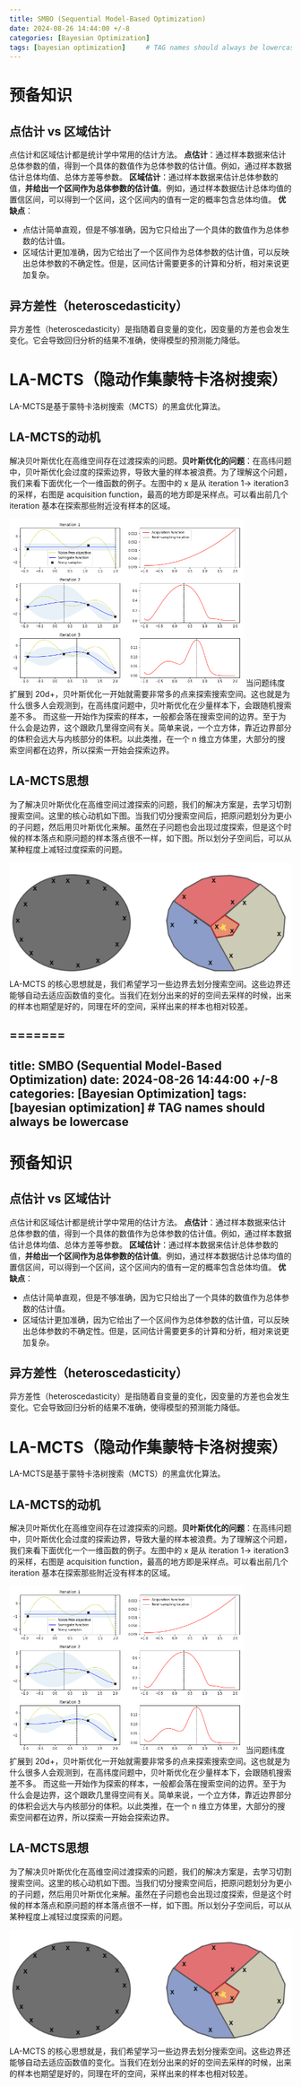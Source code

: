 ```yaml
---
title: SMBO (Sequential Model-Based Optimization)
date: 2024-08-26 14:44:00 +/-8
categories: [Bayesian Optimization]
tags: [bayesian optimization]     # TAG names should always be lowercase
---
```


# 预备知识

## 点估计 vs 区域估计

点估计和区域估计都是统计学中常用的估计方法。
**点估计**：通过样本数据来估计总体参数的值，得到一个具体的数值作为总体参数的估计值。例如，通过样本数据估计总体均值、总体方差等参数。
**区域估计**：通过样本数据来估计总体参数的值，**并给出一个区间作为总体参数的估计值**。例如，通过样本数据估计总体均值的置信区间，可以得到一个区间，这个区间内的值有一定的概率包含总体均值。
**优缺点**：

* 点估计简单直观，但是不够准确，因为它只给出了一个具体的数值作为总体参数的估计值。
* 区域估计更加准确，因为它给出了一个区间作为总体参数的估计值，可以反映出总体参数的不确定性。但是，区间估计需要更多的计算和分析，相对来说更加复杂。

## 异方差性（heteroscedasticity）

异方差性（heteroscedasticity）是指随着自变量的变化，因变量的方差也会发生变化。它会导致回归分析的结果不准确，使得模型的预测能力降低。

# LA-MCTS（隐动作集蒙特卡洛树搜索）

LA-MCTS是基于蒙特卡洛树搜索（MCTS）的黑盒优化算法。

## LA-MCTS的动机

解决贝叶斯优化在高维空间存在过渡探索的问题。
​**贝叶斯优化的问题**​：在高纬问题中，贝叶斯优化会过度的探索边界，导致大量的样本被浪费。为了理解这个问题，我们来看下面优化一个一维函数的例子。左图中的 x 是从 iteration 1-> iteration3 的采样，右图是 acquisition function，最高的地方即是采样点。可以看出前几个 iteration 基本在探索那些附近没有样本的区域。

![](../assets/images/lamct_1.png)
当问题纬度扩展到 20d+，贝叶斯优化一开始就需要非常多的点来探索搜索空间。这也就是为什么很多人会观测到，在高纬度问题中，贝叶斯优化在少量样本下，会跟随机搜索差不多。
而这些一开始作为探索的样本，一般都会落在搜索空间的边界。至于为什么会是边界，这个跟欧几里得空间有关。简单来说，一个立方体，靠近边界部分的体积会远大与内核部分的体积。以此类推，在一个 n 维立方体里，大部分的搜索空间都在边界，所以探索一开始会探索边界。

## LA-MCTS思想

为了解决贝叶斯优化在高维空间过渡探索的问题，我们的解决方案是，去学习切割搜索空间。这里的核心动机如下图。当我们切分搜索空间后，把原问题划分为更小的子问题，然后用贝叶斯优化来解。虽然在子问题也会出现过度探索，但是这个时候的样本落点和原问题的样本落点很不一样，如下图。所以划分子空间后，可以从某种程度上减轻过度探索的问题。

![](../assets/images/lamct_2.png)
LA-MCTS 的核心思想就是，我们希望学习一些边界去划分搜索空间。这些边界还能够自动去适应函数值的变化。当我们在划分出来的好的空间去采样的时候，出来的样本也期望是好的，同理在坏的空间，采样出来的样本也相对较差。

=======
---
title: SMBO (Sequential Model-Based Optimization)
date: 2024-08-26 14:44:00 +/-8
categories: [Bayesian Optimization]
tags: [bayesian optimization]     # TAG names should always be lowercase
---

# 预备知识

## 点估计 vs 区域估计

点估计和区域估计都是统计学中常用的估计方法。
**点估计**：通过样本数据来估计总体参数的值，得到一个具体的数值作为总体参数的估计值。例如，通过样本数据估计总体均值、总体方差等参数。
**区域估计**：通过样本数据来估计总体参数的值，**并给出一个区间作为总体参数的估计值**。例如，通过样本数据估计总体均值的置信区间，可以得到一个区间，这个区间内的值有一定的概率包含总体均值。
**优缺点**：

* 点估计简单直观，但是不够准确，因为它只给出了一个具体的数值作为总体参数的估计值。
* 区域估计更加准确，因为它给出了一个区间作为总体参数的估计值，可以反映出总体参数的不确定性。但是，区间估计需要更多的计算和分析，相对来说更加复杂。

## 异方差性（heteroscedasticity）

异方差性（heteroscedasticity）是指随着自变量的变化，因变量的方差也会发生变化。它会导致回归分析的结果不准确，使得模型的预测能力降低。

# LA-MCTS（隐动作集蒙特卡洛树搜索）

LA-MCTS是基于蒙特卡洛树搜索（MCTS）的黑盒优化算法。

## LA-MCTS的动机

解决贝叶斯优化在高维空间存在过渡探索的问题。
​**贝叶斯优化的问题**​：在高纬问题中，贝叶斯优化会过度的探索边界，导致大量的样本被浪费。为了理解这个问题，我们来看下面优化一个一维函数的例子。左图中的 x 是从 iteration 1-> iteration3 的采样，右图是 acquisition function，最高的地方即是采样点。可以看出前几个 iteration 基本在探索那些附近没有样本的区域。

![](../assets/images/lamct_1.png)
当问题纬度扩展到 20d+，贝叶斯优化一开始就需要非常多的点来探索搜索空间。这也就是为什么很多人会观测到，在高纬度问题中，贝叶斯优化在少量样本下，会跟随机搜索差不多。
而这些一开始作为探索的样本，一般都会落在搜索空间的边界。至于为什么会是边界，这个跟欧几里得空间有关。简单来说，一个立方体，靠近边界部分的体积会远大与内核部分的体积。以此类推，在一个 n 维立方体里，大部分的搜索空间都在边界，所以探索一开始会探索边界。

## LA-MCTS思想

为了解决贝叶斯优化在高维空间过渡探索的问题，我们的解决方案是，去学习切割搜索空间。这里的核心动机如下图。当我们切分搜索空间后，把原问题划分为更小的子问题，然后用贝叶斯优化来解。虽然在子问题也会出现过度探索，但是这个时候的样本落点和原问题的样本落点很不一样，如下图。所以划分子空间后，可以从某种程度上减轻过度探索的问题。

![](../assets/images/lamct_2.png)
LA-MCTS 的核心思想就是，我们希望学习一些边界去划分搜索空间。这些边界还能够自动去适应函数值的变化。当我们在划分出来的好的空间去采样的时候，出来的样本也期望是好的，同理在坏的空间，采样出来的样本也相对较差。

